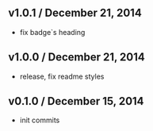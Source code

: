 ## v1.0.1 / December 21, 2014
- fix badge`s heading

## v1.0.0 / December 21, 2014
- release, fix readme styles

## v0.1.0 / December 15, 2014
- init commits